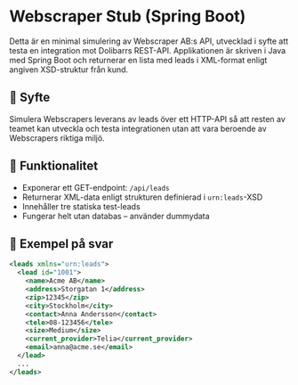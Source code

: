# Webscraper Stub (Spring Boot)

Detta är en minimal simulering av Webscraper AB:s API, utvecklad i syfte att testa en integration mot Dolibarrs REST-API. Applikationen är skriven i Java med Spring Boot och returnerar en lista med leads i XML-format enligt angiven XSD-struktur från kund.

## 🧠 Syfte

Simulera Webscrapers leverans av leads över ett HTTP-API så att resten av teamet kan utveckla och testa integrationen utan att vara beroende av Webscrapers riktiga miljö.

## 🔧 Funktionalitet

- Exponerar ett GET-endpoint: `/api/leads`
- Returnerar XML-data enligt strukturen definierad i `urn:leads`-XSD
- Innehåller tre statiska test-leads
- Fungerar helt utan databas – använder dummydata

## 🧪 Exempel på svar

```xml
<leads xmlns="urn:leads">
  <lead id="1001">
    <name>Acme AB</name>
    <address>Storgatan 1</address>
    <zip>12345</zip>
    <city>Stockholm</city>
    <contact>Anna Andersson</contact>
    <tele>08-123456</tele>
    <size>Medium</size>
    <current_provider>Telia</current_provider>
    <email>anna@acme.se</email>
  </lead>
  ...
</leads>
